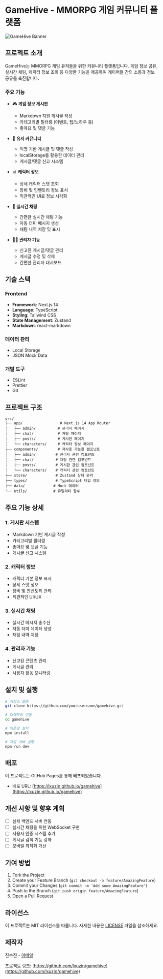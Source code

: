 # GameHive - MMORPG 게임 커뮤니티 플랫폼

![GameHive Banner](https://via.placeholder.com/1200x300/4F46E5/FFFFFF?text=GameHive)

## 프로젝트 소개

GameHive는 MMORPG 게임 유저들을 위한 커뮤니티 플랫폼입니다. 게임 정보 공유, 실시간 채팅, 캐릭터 정보 조회 등 다양한 기능을 제공하여 게이머들 간의 소통과 정보 공유를 촉진합니다.

### 주요 기능

- 🎮 **게임 정보 게시판**
  - Markdown 지원 게시글 작성
  - 카테고리별 필터링 (이벤트, 팁/노하우 등)
  - 좋아요 및 댓글 기능

- 👥 **유저 커뮤니티**
  - 익명 기반 게시글 및 댓글 작성
  - localStorage를 활용한 데이터 관리
  - 게시글/댓글 신고 시스템

- 📊 **캐릭터 정보**
  - 상세 캐릭터 스탯 조회
  - 장비 및 인벤토리 정보 표시
  - 직관적인 UI로 정보 시각화

- 💬 **실시간 채팅**
  - 간편한 실시간 채팅 기능
  - 자동 더미 메시지 생성
  - 채팅 내역 저장 및 표시

- 👨‍💼 **관리자 기능**
  - 신고된 게시글/댓글 관리
  - 게시글 수정 및 삭제
  - 간편한 관리자 대시보드

## 기술 스택

### Frontend
- **Framework**: Next.js 14
- **Language**: TypeScript
- **Styling**: Tailwind CSS
- **State Management**: Zustand
- **Markdown**: react-markdown

### 데이터 관리
- Local Storage
- JSON Mock Data

### 개발 도구
- ESLint
- Prettier
- Git

## 프로젝트 구조

```
src/
├── app/                 # Next.js 14 App Router
│   ├── admin/          # 관리자 페이지
│   ├── chat/           # 채팅 페이지
│   ├── posts/          # 게시판 페이지
│   └── characters/     # 캐릭터 정보 페이지
├── components/         # 재사용 가능한 컴포넌트
│   ├── admin/         # 관리자 관련 컴포넌트
│   ├── chat/          # 채팅 관련 컴포넌트
│   ├── posts/         # 게시판 관련 컴포넌트
│   └── characters/    # 캐릭터 관련 컴포넌트
├── store/             # Zustand 상태 관리
├── types/             # TypeScript 타입 정의
├── data/             # Mock 데이터
└── utils/            # 유틸리티 함수
```

## 주요 기능 상세

### 1. 게시판 시스템
- Markdown 기반 게시글 작성
- 카테고리별 필터링
- 좋아요 및 댓글 기능
- 게시글 신고 시스템

### 2. 캐릭터 정보
- 캐릭터 기본 정보 표시
- 상세 스탯 정보
- 장비 및 인벤토리 관리
- 직관적인 UI/UX

### 3. 실시간 채팅
- 실시간 메시지 송수신
- 자동 더미 데이터 생성
- 채팅 내역 저장

### 4. 관리자 기능
- 신고된 콘텐츠 관리
- 게시글 관리
- 사용자 활동 모니터링

## 설치 및 실행

```bash
# 저장소 클론
git clone https://github.com/yourusername/gamehive.git

# 디렉토리 이동
cd gamehive

# 의존성 설치
npm install

# 개발 서버 실행
npm run dev
```

## 배포

이 프로젝트는 GitHub Pages를 통해 배포되었습니다.
- 배포 URL: [https://lxuzin.github.io/gamehive](https://lxuzin.github.io/gamehive)

## 개선 사항 및 향후 계획

- [ ] 실제 백엔드 서버 연동
- [ ] 실시간 채팅을 위한 WebSocket 구현
- [ ] 사용자 인증 시스템 추가
- [ ] 게시글 검색 기능 강화
- [ ] 모바일 최적화 개선

## 기여 방법

1. Fork the Project
2. Create your Feature Branch (`git checkout -b feature/AmazingFeature`)
3. Commit your Changes (`git commit -m 'Add some AmazingFeature'`)
4. Push to the Branch (`git push origin feature/AmazingFeature`)
5. Open a Pull Request

## 라이선스

이 프로젝트는 MIT 라이선스를 따릅니다. 자세한 내용은 [LICENSE](LICENSE) 파일을 참조하세요.

## 제작자

진수진 - [이메일](sujin7048@naver.com)

프로젝트 링크: [https://github.com/lxuzin/gamehive](https://github.com/lxuzin/gamehive)

